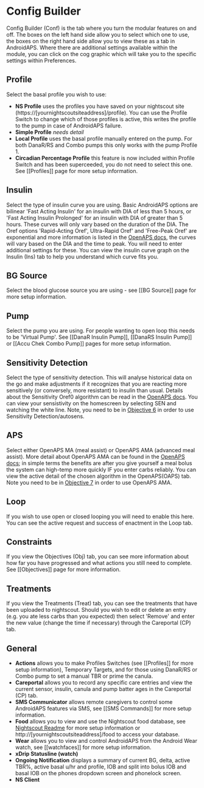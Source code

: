 # Config Builder

Config Builder (Conf) is the tab where you turn the modular features on and off. The boxes on the left hand side allow you to select which one to use, the boxes on the right hand side allow you to view these as a tab in AndroidAPS. Where there are additional settings available within the module, you can click on the cog graphic which will take you to the specific settings within Preferences.

## Profile

Select the basal profile you wish to use:

* **NS Profile** uses the profiles you have saved on your nightscout site (https://[yournightscoutsiteaddress]/profile). You can use the Profile Switch to change which of those profiles is active, this writes the profile to the pump in case of AndroidAPS failure.
* **Simple Profile** *needs detail*
* **Local Profile** uses the basal profile manually entered on the pump. For both DanaR/RS and Combo pumps this only works with the pump Profile 1.
* **Circadian Percentage Profile** this feature is now included within Profile Switch and has been superceeded, you do not need to select this one. See [[Profiles]] page for more setup information.

## Insulin

Select the type of insulin curve you are using. Basic AndroidAPS options are bilinear 'Fast Acting Insulin' for an insulin with DIA of less than 5 hours, or 'Fast Acting Insulin Prolonged' for an insulin with DIA of greater than 5 hours. These curves will only vary based on the duration of the DIA. The Oref options 'Rapid-Acting Oref', Ultra-Rapid Oref' and 'Free-Peak Oref' are exponential and more information is listed in the [OpenAPS docs](http://openaps.readthedocs.io/en/latest/docs/While%20You%20Wait%20For%20Gear/understanding-insulin-on-board-calculations.html#understanding-the-new-iob-curves-based-on-exponential-activity-curves), the curves will vary based on the DIA and the time to peak. You will need to enter additional settings for these. You can view the insulin curve graph on the Insulin (Ins) tab to help you understand which curve fits you.

## BG Source

Select the blood glucose source you are using - see [[BG Source]] page for more setup information.

## Pump

Select the pump you are using. For people wanting to open loop this needs to be 'Virtual Pump'. See [[DanaR Insulin Pump]], [[DanaRS Insulin Pump]] or [[Accu Chek Combo Pump]] pages for more setup information.

## Sensitivity Detection

Select the type of sensitivity detection. This will analyse historical data on the go and make adjustments if it recognizes that you are reacting more sensitively (or conversely, more resistant) to insulin than usual. Details about the Sensitivity Oref0 algorithm can be read in the [OpenAPS docs](http://openaps.readthedocs.io/en/latest/docs/walkthrough/phase-4/advanced-features.html#auto-sensitivity-mode). You can view your sensistivity on the homescreen by selecting SEN and watching the white line. Note, you need to be in [Objective 6](../Usage/Objectives.md) in order to use Sensitivity Detection/autosens.

## APS

Select either OpenAPS MA (meal assist) or OpenAPS AMA (advanced meal assist). More detail about OpenAPS AMA can be found in the [OpenAPS docs](http://openaps.readthedocs.io/en/latest/docs/Customize-Iterate/autosens.html#advanced-meal-assist-or-ama); in simple terms the benefits are after you give yourself a meal bolus the system can high-temp more quickly IF you enter carbs reliably. You can view the active detail of the chosen algorithm in the OpenAPS(OAPS) tab. Note you need to be in [Objective 7](../Usage/Objectives.md) in order to use OpenAPS AMA.

## Loop

If you wish to use open or closed looping you will need to enable this here. You can see the active request and success of enactment in the Loop tab.

## Constraints

If you view the Objectives (Obj) tab, you can see more information about how far you have progressed and what actions you still need to complete. See [[Objectives]] page for more information.

## Treatments

If you view the Treatments (Treat) tab, you can see the treatments that have been uploaded to nightscout. Should you wish to edit or delete an entry (e.g. you ate less carbs than you expected) then select 'Remove' and enter the new value (change the time if necessary) through the Careportal (CP) tab.

## General

* **Actions** allows you to make Profiles Switches (see [[Profiles]] for more setup information), Temporary Targets, and for those using DanaR/RS or Combo pump to set a manual TBR or prime the canula.
* **Careportal** allows you to record any specific care entries and view the current sensor, insulin, canula and pump batter ages in the Careportal (CP) tab.
* **SMS Communicator** allows remote caregivers to control some AndroidAPS features via SMS, see [[SMS Commands]] for more setup information.
* **Food** allows you to view and use the Nightscout food database, see [Nightscout Readme](https://github.com/nightscout/cgm-remote-monitor#food-custom-foods) for more setup information or http://[yournightscoutsiteaddress]/food to access your database.
* **Wear** allows you to view and control AndroidAPS from the Android Wear watch, see [[watchfaces]] for more setup information.
* **xDrip Statusline (watch)**
* **Ongoing Notification** displays a summary of current BG, delta, active TBR%, active basal u/hr and profile, IOB and split into bolus IOB and basal IOB on the phones dropdown screen and phonelock screen.
* **NS Client**